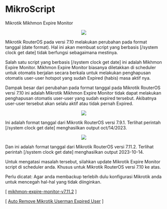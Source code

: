 # MikroScript
Mikrotik Mikhmon Expire Monitor

<p align="center">
  <img src="https://github.com/user-attachments/assets/f2958ade-af27-43b8-be91-c6af2201f5db" />
</p>

Mikrotik RouterOS pada versi 7.10 melakukan perubahan pada format tanggal (date format). Hal ini akan membuat script yang berbasis [/system clock get date] tidak berfungsi sebagaimana mestinya.

Salah satu script yang berbasis [/system clock get date] ini adalah Mikhmon Expire Monitor. Mikhmon Expire Monitor biasanya diletakkan di scheduler untuk otomatis berjalan secara berkala untuk melakukan penghapusan otomatis user-user hotspot yang sudah Expired (habis) masa aktif nya.

Dampak besar dari perubahan pada format tanggal pada Mikrotik RouterOS versi 7.10 ini adalah Mikrotik Mikhmon Expire Monitor tidak dapat melakukan penghapusan otomatis user-user yang sudah expired tersebut. Akibatnya user-user tersebut akan selalu aktif atau tidak pernah Expired.

<p align="center">
  <img src="https://github.com/user-attachments/assets/dab0ff13-ab20-4d4a-9c2b-3bb53f3b253e" />
</p>

Ini adalah format tanggal dari Mikrotik RouterOS versi 7.9.1. Terlihat perintah [/system clock get date] menghasilkan output oct/14/2023.

<p align="center">
  <img src="https://github.com/user-attachments/assets/4ef5aaa6-f569-4e21-aebc-e37f4d51245c" />
</p>

Dan ini adalah format tanggal dari Mikrotik RouterOS versi 7.11.2. Terlihat perintah [/system clock get date] menghasilkan output 2023-10-14.

Untuk mengatasi masalah tersebut, silahkan update Mikrotik Expire Monitor script di scheduler anda. Khusus untuk Mikrotik RouterOS versi 7.10 ke atas.

Perlu dicatat: Agar anda membackup terlebih dulu konfigurasi Mikrotik anda untuk mencegah hal-hal yang tidak diinginkan.

[ [mikhmon-expire-monitor-v7.11.2](https://github.com/JZ02BNK/MikroScript/blob/main/mikhmon-expire-monitor-v7.11.2) ] 

[ [Auto Remove Mikrotik Userman Expired User](https://github.com/JZ02BNK/MikroScript/blob/main/Auto%20Remove%20Mikrotik%20Userman%20Expired%20User) ] 

